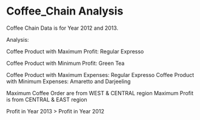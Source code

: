 # Coffee_Chain Analysis

Coffee Chain Data is for Year 2012 and 2013.



Analysis:

Coffee Product with Maximum Profit: Regular Expresso

Coffee Product with Minimum Profit: Green Tea

Coffee Product with Maximum Expenses: Regular Expresso
Coffee Product with Minimum Expenses: Amaretto and Darjeeling

Maximum Coffee Order are from WEST & CENTRAL region
Maximum Profit is from CENTRAL & EAST region

Profit in Year 2013 > Profit in Year 2012

